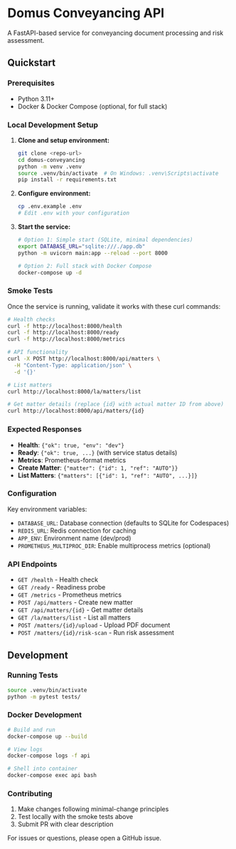 # Domus Conveyancing API

A FastAPI-based service for conveyancing document processing and risk assessment.

## Quickstart

### Prerequisites

- Python 3.11+
- Docker & Docker Compose (optional, for full stack)

### Local Development Setup

1. **Clone and setup environment:**
   ```bash
   git clone <repo-url>
   cd domus-conveyancing
   python -m venv .venv
   source .venv/bin/activate  # On Windows: .venv\Scripts\activate
   pip install -r requirements.txt
   ```

2. **Configure environment:**
   ```bash
   cp .env.example .env
   # Edit .env with your configuration
   ```

3. **Start the service:**
   ```bash
   # Option 1: Simple start (SQLite, minimal dependencies)
   export DATABASE_URL="sqlite:///./app.db"
   python -m uvicorn main:app --reload --port 8000
   
   # Option 2: Full stack with Docker Compose
   docker-compose up -d
   ```

### Smoke Tests

Once the service is running, validate it works with these curl commands:

```bash
# Health checks
curl -f http://localhost:8000/health
curl -f http://localhost:8000/ready
curl -f http://localhost:8000/metrics

# API functionality  
curl -X POST http://localhost:8000/api/matters \
  -H "Content-Type: application/json" \
  -d '{}'

# List matters
curl http://localhost:8000/la/matters/list

# Get matter details (replace {id} with actual matter ID from above)
curl http://localhost:8000/api/matters/{id}
```

### Expected Responses

- **Health**: `{"ok": true, "env": "dev"}`
- **Ready**: `{"ok": true, ...}` (with service status details)
- **Metrics**: Prometheus-format metrics
- **Create Matter**: `{"matter": {"id": 1, "ref": "AUTO"}}`
- **List Matters**: `{"matters": [{"id": 1, "ref": "AUTO", ...}]}`

### Configuration

Key environment variables:

- `DATABASE_URL`: Database connection (defaults to SQLite for Codespaces)
- `REDIS_URL`: Redis connection for caching
- `APP_ENV`: Environment name (dev/prod)
- `PROMETHEUS_MULTIPROC_DIR`: Enable multiprocess metrics (optional)

### API Endpoints

- `GET /health` - Health check
- `GET /ready` - Readiness probe
- `GET /metrics` - Prometheus metrics
- `POST /api/matters` - Create new matter
- `GET /api/matters/{id}` - Get matter details
- `GET /la/matters/list` - List all matters
- `POST /matters/{id}/upload` - Upload PDF document
- `POST /matters/{id}/risk-scan` - Run risk assessment

## Development

### Running Tests

```bash
source .venv/bin/activate
python -m pytest tests/
```

### Docker Development

```bash
# Build and run
docker-compose up --build

# View logs
docker-compose logs -f api

# Shell into container
docker-compose exec api bash
```

### Contributing

1. Make changes following minimal-change principles
2. Test locally with the smoke tests above
3. Submit PR with clear description

For issues or questions, please open a GitHub issue.